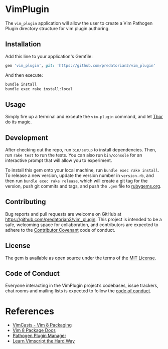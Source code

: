 # VimPlugin

The `vim_plugin` application will allow the user to create a Vim Pathogen 
Plugin directory structure for vim plugin authoring.

## Installation

Add this line to your application's Gemfile:

```ruby
gem 'vim_plugin', git: 'https://github.com/predatorian3/vim_plugin'
```

And then execute:

```bash
bundle install
bundle exec rake install:local
```

## Usage

Simply fire up a terminal and exceute the `vim-plugin` command, and 
let [Thor](http://whatisthor.com) do its magic.

## Development

After checking out the repo, run `bin/setup` to install dependencies. Then, run 
`rake test` to run the tests. You can also run `bin/console` for an 
interactive prompt that will allow you to experiment.

To install this gem onto your local machine, run `bundle exec rake install`. To 
release a new version, update the version number in `version.rb`, and then run 
`bundle exec rake release`, which will create a git tag for the version, push 
git commits and tags, and push the `.gem` file to [rubygems.org](https://rubygems.org).

## Contributing

Bug reports and pull requests are welcome on GitHub at https://github.com/predatorian3/vim_plugin. 
This project is intended to be a safe, welcoming space for collaboration, and 
contributors are expected to adhere to the [Contributor Covenant](http://contributor-covenant.org) 
code of conduct.

## License

The gem is available as open source under the terms of the [MIT License](https://opensource.org/licenses/MIT).

## Code of Conduct

Everyone interacting in the VimPlugin project’s codebases, issue trackers, 
chat rooms and mailing lists is expected to follow the 
[code of conduct](https://github.com/predatorian3/vim_plugin/blob/master/CODE_OF_CONDUCT.md).

# References

* [VimCasts - Vim 8 Packaging](http://vimcasts.org/episodes/packages/)
* [Vim 8 Package Docs](https://github.com/vim/vim/blob/master/runtime/doc/repeat.txt#L494)
* [Pathogen Plugin Manager](https://github.com/tpope/vim-pathogen)
* [Learn Vimscript the Hard Way](http://learnvimscriptthehardway.stevelosh.com)
